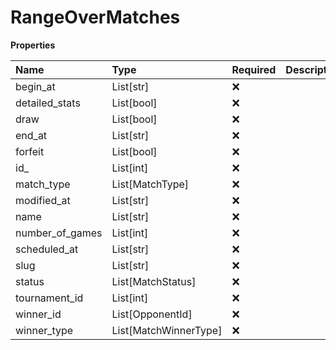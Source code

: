 # RangeOverMatches

**Properties**

| Name            | Type                  | Required | Description |
| :-------------- | :-------------------- | :------- | :---------- |
| begin_at        | List[str]             | ❌       |             |
| detailed_stats  | List[bool]            | ❌       |             |
| draw            | List[bool]            | ❌       |             |
| end_at          | List[str]             | ❌       |             |
| forfeit         | List[bool]            | ❌       |             |
| id\_            | List[int]             | ❌       |             |
| match_type      | List[MatchType]       | ❌       |             |
| modified_at     | List[str]             | ❌       |             |
| name            | List[str]             | ❌       |             |
| number_of_games | List[int]             | ❌       |             |
| scheduled_at    | List[str]             | ❌       |             |
| slug            | List[str]             | ❌       |             |
| status          | List[MatchStatus]     | ❌       |             |
| tournament_id   | List[int]             | ❌       |             |
| winner_id       | List[OpponentId]      | ❌       |             |
| winner_type     | List[MatchWinnerType] | ❌       |             |
